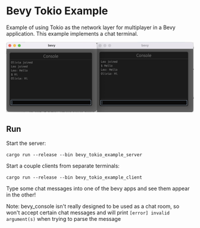 # Bevy Tokio Example

Example of using Tokio as the network layer for multiplayer in a Bevy application. This example implements a chat terminal. 

![chat screenshot](screenshot.png)

## Run

Start the server:
```shell
cargo run --release --bin bevy_tokio_example_server
```

Start a couple clients from separate terminals:
```shell
cargo run --release --bin bevy_tokio_example_client
```

Type some chat messages into one of the bevy apps and see them appear in the other!

Note: bevy_console isn't really designed to be used as a chat room, so won't accept certain chat messages and
will print `[error] invalid argument(s)` when trying to parse the message 
